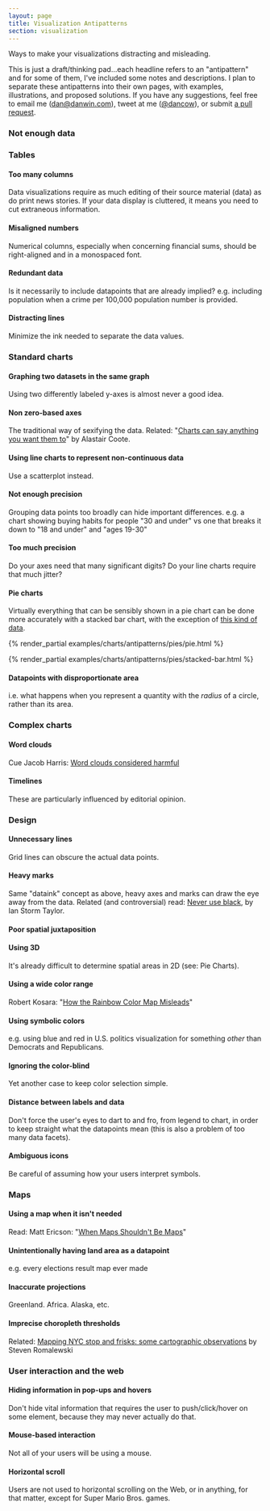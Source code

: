 ```yaml
---
layout: page
title: Visualization Antipatterns
section: visualization
---
```


Ways to make your visualizations distracting and misleading.

This is just a draft/thinking pad...each headline refers to an "antipattern" and for some of them, I've included some notes and descriptions. I plan to separate these antipatterns into their own pages, with examples, illustrations, and proposed solutions. If you have any suggestions, feel free to email me ([dan@danwin.com](mailto:dan@danwin.com)), tweet at me ([@dancow](https://twitter.com/dancow)), or submit [a pull request](https://github.com/dannguyen/smalldata_journalism). 



### Not enough data

### Tables

#### Too many columns
Data visualizations require as much editing of their source material (data) as do print news stories. If your data display is cluttered, it means you need to cut extraneous information.

#### Misaligned numbers
Numerical columns, especially when concerning financial sums, should be right-aligned and in a monospaced font.

#### Redundant data
Is it necessarily to include datapoints that are already implied? e.g. including population when a crime per 100,000 population number is provided.

#### Distracting lines
Minimize the ink needed to separate the data values.

### Standard charts

#### Graphing two datasets in the same graph
Using two differently labeled y-axes is almost never a good idea.

#### Non zero-based axes
The traditional way of sexifying the data. Related: "[Charts can say anything you want them to](http://blogging.alastair.is/charts-can-say-anything-you-want-them-to/)" by Alastair Coote.

#### Using line charts to represent non-continuous data
Use a scatterplot instead.

#### Not enough precision
Grouping data points too broadly can hide important differences. e.g. a chart showing buying habits for people "30 and under" vs one that breaks it down to "18 and under" and "ages 19-30"

#### Too much precision
Do your axes need that many significant digits? Do your line charts require that much jitter?


#### Pie charts
Virtually everything that can be sensibly shown in a pie chart can be done more accurately with a stacked bar chart, with the exception of [this kind of data](http://www.edwardtufte.com/bboard/images/0003VL-9150.jpeg).

{% render_partial examples/charts/antipatterns/pies/pie.html %}

{% render_partial examples/charts/antipatterns/pies/stacked-bar.html %}

#### Datapoints with disproportionate area
i.e. what happens when you represent a quantity with the *radius* of a circle, rather than its area.



### Complex charts

#### Word clouds
Cue Jacob Harris: [Word clouds considered harmful](http://www.niemanlab.org/2011/10/word-clouds-considered-harmful/)

#### Timelines
These are particularly influenced by editorial opinion.

### Design

#### Unnecessary lines
Grid lines can obscure the actual data points.

#### Heavy marks
Same "dataink" concept as above, heavy axes and marks can draw the eye away from the data. Related (and controversial) read: [Never use black](http://ianstormtaylor.com/design-tip-never-use-black/), by Ian Storm Taylor.

#### Poor spatial juxtaposition

#### Using 3D
It's already difficult to determine spatial areas in 2D (see: Pie Charts).

#### Using a wide color range
Robert Kosara: "[How the Rainbow Color Map Misleads](http://eagereyes.org/basics/rainbow-color-map)"

#### Using symbolic colors
e.g. using blue and red in U.S. politics visualization for something *other* than Democrats and Republicans.

#### Ignoring the color-blind
Yet another case to keep color selection simple.

#### Distance between labels and data
Don't force the user's eyes to dart to and fro, from legend to chart, in order to keep straight what the datapoints mean (this is also a problem of too many data facets).

#### Ambiguous icons
Be careful of assuming how your users interpret symbols.

### Maps

#### Using a map when it isn't needed
Read: Matt Ericson: "[When Maps Shouldn't Be Maps](http://www.ericson.net/content/2011/10/when-maps-shouldnt-be-maps/)"

#### Unintentionally having land area as a datapoint
e.g. every elections result map ever made

#### Inaccurate projections
Greenland. Africa. Alaska, etc.

#### Imprecise choropleth thresholds
Related: [Mapping NYC stop and frisks: some cartographic observations](http://spatialityblog.com/2012/07/27/nyc-stop-frisk-cartographic-observations/) by Steven Romalewski



### User interaction and the web

#### Hiding information in pop-ups and hovers
Don't hide vital information that requires the user to push/click/hover on some element, because they may never actually do that.

#### Mouse-based interaction
Not all of your users will be using a mouse.

#### Horizontal scroll
Users are not used to horizontal scrolling on the Web, or in anything, for that matter, except for Super Mario Bros. games.



